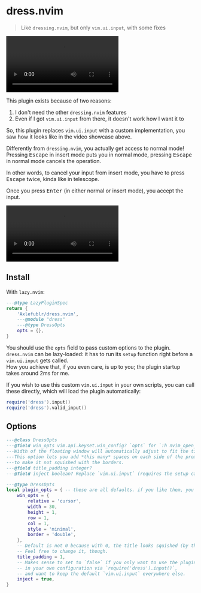 # dress.nvim

> Like `dressing.nvim`, but only `vim.ui.input`, with some fixes

![showcase](https://github.com/Axlefublr/dress.nvim/blob/main/img/showcase.mp4)

This plugin exists because of two reasons:

1. I don't need the other `dressing.nvim` features
2. Even if I got `vim.ui.input` from there, it doesn't work how I want it to

So, this plugin replaces `vim.ui.input` with a custom implementation, you saw how it looks like in the video showcase above.

Differently from `dressing.nvim`, you actually get access to normal mode! \
Pressing <kbd>Escape</kbd> in insert mode puts you in normal mode,
pressing <kbd>Escape</kbd> in normal mode cancels the operation.

In other words, to cancel your input from insert mode, you have to press <kbd>Escape</kbd> twice, kinda like in telescope.

Once you press <kbd>Enter</kbd> (in either normal or insert mode), you accept the input.

![semantics](https://github.com/Axlefublr/dress.nvim/blob/main/img/semantics.mp4)

## Install

With `lazy.nvim`:
```lua
---@type LazyPluginSpec
return {
    'Axlefublr/dress.nvim',
    ---@module "dress"
    ---@type DressOpts
    opts = {},
}
```

You should use the `opts` field to pass custom options to the plugin. \
`dress.nvim` can be lazy-loaded: it has to run its `setup` function right before a `vim.ui.input` gets called. \
How you achieve that, if you even care, is up to you; the plugin startup takes around 2ms for me.

If you wish to use this custom `vim.ui.input` in your own scripts, you can call these directly, which will load the plugin automatically:
```lua
require('dress').input()
require('dress').valid_input()
```

## Options

```lua
---@class DressOpts
---@field win_opts vim.api.keyset.win_config? `opts` for `:h nvim_open_win()`
---Width of the floating window will automatically adjust to fit the title (meaning `prompt`).
---This option lets you add *this many* spaces on each side of the prompt,
---to make it not squished with the borders.
---@field title_padding integer?
---@field inject boolean? Replace `vim.ui.input` (requires the setup call)

---@type DressOpts
local plugin_opts = { -- these are all defaults. if you like them, you can keep `opts = {}`
	win_opts = {
		relative = 'cursor',
		width = 30,
		height = 1,
		row = 1,
		col = 1,
		style = 'minimal',
		border = 'double',
	},
	-- Default is not 0 because with 0, the title looks squished (by the borders).
	-- Feel free to change it, though.
	title_padding = 1,
	-- Makes sense to set to `false` if you only want to use the plugin explicitly
	-- in your own configuration via `require('dress').input()`,
	-- and want to keep the default `vim.ui.input` everywhere else.
	inject = true,
}
```
